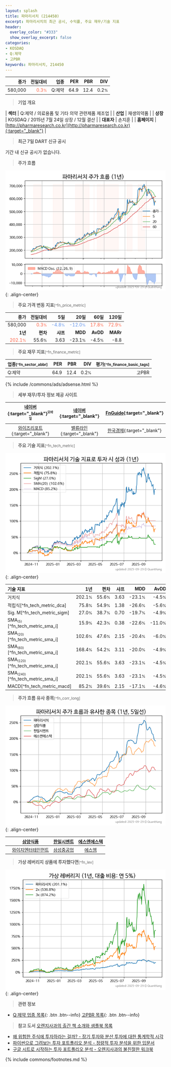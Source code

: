 ```yaml
---
layout: splash
title: 파마리서치 (214450)
excerpt: 파마리서치의 최근 공시, 수익률, 주요 재무/기술 지표
header:
  overlay_color: "#333"
  show_overlay_excerpt: false
categories:
- KOSDAQ
- Q:제약
- 고PBR
keywords: 파마리서치, 214450
---
```


| **종가** | **전일대비** | **업종** | **PER** | **PBR** | **DIV** |
| -------: | -----------: | -------: | ------: | ------: | ------: |
| 580,000 | <span style="color: tomato">0.3<small>%</small></span> | Q:제약 | 64.9 | 12.4 | 0.2<small>%</small> |

<!-- more -->


> **기업 개요**<a id="company"></a>

| <span style="white-space:nowrap;">**섹터**</span> | Q:제약 / 의료용품 및 기타 의약 관련제품 제조업 |
| <span style="white-space:nowrap;">**산업**</span> | 재생의약품 |
| <span style="white-space:nowrap;">**상장**</span> | KOSDAQ / 2015년 7월 24일 상장 / 12월 결산 |
| <span style="white-space:nowrap;">**대표자**</span> | 손지훈 |
| <span style="white-space:nowrap;">**홈페이지**</span> | [http://pharmaresearch.co.kr](http://pharmaresearch.co.kr){:target="_blank"} |


> **최근 7일 DART 신규 공시**<a id="dart"></a>

기간 내 신규 공시가 없습니다.


> **주가 흐름**<a id="price"></a>

![214450](/stock/images/214450.png){: .align-center}


> **주요 가격 변동 지표**<small>[^fn_price_metric]</small>

| **종가** | **전일대비** | **5일** | **20일** | **60일** | **120일** |
| -------: | -----------: | ------: | -------: | -------: | --------: |
| 580,000 | <span style="color: tomato">0.3<small>%</small></span> | <span style="color: cornflowerblue">-4.8<small>%</small></span> | <span style="color: cornflowerblue">-12.0<small>%</small></span> | <span style="color: tomato">17.8<small>%</small></span> | <span style="color: tomato">72.9<small>%</small></span> |
| **1년** | **편차** | **샤프** | **MDD** | **AvDD** | **MARr** |
| <span style="color: tomato">202.1<small>%</small></span> | 55.6<small>%</small> | 3.63 | -23.1<small>%</small> | -4.5<small>%</small> | -8.8 |


> **주요 재무 지표**<small>[^fn_finance_metric]</small>

| **업종**<small>[^fn_sector_abbr]</small> | **PER** | **PBR** | **DIV** | **평가**<small>[^fn_finance_basic_tags]</small> |
| :--------------------------------------- | ------: | ------: | ------: | ----------------------------------------------: |
| Q:제약 | 64.9 | 12.4 | 0.2<small>%</small> | 고PBR |



{% include /commons/ads/adsense.html %}

> **세부 재무/투자 정보 제공 사이트**

| [네이버](https://m.stock.naver.com/domestic/stock/214450/finance/summary){:target="_blank"}<sup><small>모바일</small></sup> | [네이버](https://finance.naver.com/item/coinfo.naver?code=214450){:target="_blank"} | [FnGuide](https://comp.fnguide.com/SVO2/ASP/SVD_Invest.asp?gicode=A214450&MenuYn=Y){:target="_blank"} |
| :---: | :---: | :---: |
| [와이즈리포트](https://comp.wisereport.co.kr/company/c1040001.aspx?cmp_cd=214450){:target="_blank"} | [밸류라인](https://www.valueline.co.kr/finance/summary/214450){:target="_blank"} | [한국경제](https://markets.hankyung.com/stock/214450/financial-summary){:target="_blank"} |


> **주요 기술 지표**<small>[^fn_tech_metric]</small>


![214450](/stock/images/214450_tech.png){: .align-center}

| **기술 지표** | **1년** | **편차** | **샤프** | **MDD** | **AvDD** |
| :------------ | ------: | -----------: | -------: | ------: | -------: |
| 거치식 | 202.1<small>%</small> | 55.6<small>%</small> | 3.63 | -23.1<small>%</small> | -4.5<small>%</small> |
| 적립식[^fn_tech_metric_dca] | 75.8<small>%</small> | 54.9<small>%</small> | 1.38 | -26.6<small>%</small> | -5.6<small>%</small> |
| Sig. M[^fn_tech_metric_sigm] | 27.0<small>%</small> | 38.7<small>%</small> | 0.70 | -19.7<small>%</small> | -4.9<small>%</small> |
| SMA<small><sub>(5)</sub></small>[^fn_tech_metric_sma_i] | 15.9<small>%</small> | 42.3<small>%</small> | 0.38 | -22.6<small>%</small> | -11.0<small>%</small> |
| SMA<small><sub>(20)</sub></small>[^fn_tech_metric_sma_i] | 102.6<small>%</small> | 47.6<small>%</small> | 2.15 | -20.4<small>%</small> | -6.0<small>%</small> |
| SMA<small><sub>(60)</sub></small>[^fn_tech_metric_sma_i] | 168.4<small>%</small> | 54.2<small>%</small> | 3.11 | -20.0<small>%</small> | -4.9<small>%</small> |
| SMA<small><sub>(120)</sub></small>[^fn_tech_metric_sma_i] | 202.1<small>%</small> | 55.6<small>%</small> | 3.63 | -23.1<small>%</small> | -4.5<small>%</small> |
| SMA<small><sub>(240)</sub></small>[^fn_tech_metric_sma_i] | 202.1<small>%</small> | 55.6<small>%</small> | 3.63 | -23.1<small>%</small> | -4.5<small>%</small> |
| MACD[^fn_tech_metric_macd] | 85.2<small>%</small> | 39.6<small>%</small> | 2.15 | -17.1<small>%</small> | -4.6<small>%</small> |


> **주가 흐름 유사 종목**<a id="corr"></a><small>[^fn_corr_long]</small>

![214450](/stock/images/214450_corr.png){: .align-center}

|       | [삼양식품](/003230/) | [한일시멘트](/300720/) | [에스앤에스텍](/101490/) |
| :---: | :------------------------------------: | :------------------------------------: | :------------------------------------: |
|       | [와이지엔터테인먼트](/122870/) | [삼성중공업](/010140/) | [에스엠](/041510/) |


> **가상 레버리지 상품에 투자했다면**<a id="2x"></a><small>[^fn_lev]</small>

![214450](/stock/images/214450_2x.png){: .align-center}


> **관련 정보**

- [Q:제약 업종 목록](/stats/sector/kosdaq_업종_제약_종목/){: .btn .btn--info} [고PBR 목록](/fn/fn_high_pbr/){: .btn .btn--info}

> **참고 도서** [오렌지사과의 출간 책 소개와 샘플북 목록](https://kongdori.tistory.com/691)

- [왜 위험한 주식에 투자하라는 걸까? - 장기 투자와 분산 투자에 대한 통계학적 시각](https://kongdori.tistory.com/421)
- [파이썬으로 그려보는 투자 포트폴리오 분석  - 정량적 투자 분석을 위한 입문서](https://kongdori.tistory.com/643)
- [구글 시트로 시작하는 투자 포트폴리오 분석 - 오렌지사과의 불친절한 워크북](https://kongdori.tistory.com/449)


{% include commons/footnotes.md %}